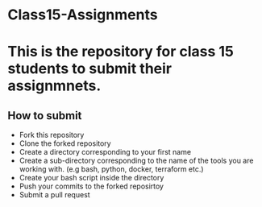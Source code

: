 # Class15-Assignments
# This is the repository for class 15 students to submit their assignmnets.

## How to submit
- Fork this repository
- Clone the forked repository
- Create a directory corresponding to your first name
- Create a sub-directory corresponding to the name of the tools you are working with. (e.g bash, python, docker, terraform etc.)
- Create your bash script inside the directory
- Push your commits to the forked reposirtoy
- Submit a pull request
